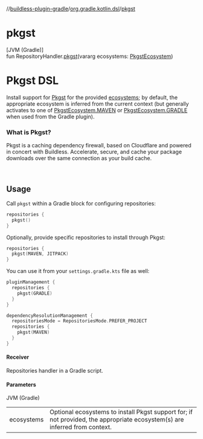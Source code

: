 //[buildless-plugin-gradle](../../index.md)/[org.gradle.kotlin.dsl](index.md)/[pkgst](pkgst.md)

# pkgst

[JVM (Gradle)]\
fun RepositoryHandler.[pkgst](pkgst.md)(vararg ecosystems: [PkgstEcosystem](-pkgst-ecosystem/index.md))

# Pkgst DSL

Install support for [Pkgst](https://docs.less.build/docs/pkgst) for the provided [ecosystems](pkgst.md); by default, the appropriate ecosystem is inferred from the current context (but generally activates to one of [PkgstEcosystem.MAVEN](-pkgst-ecosystem/-m-a-v-e-n/index.md) or [PkgstEcosystem.GRADLE](-pkgst-ecosystem/-g-r-a-d-l-e/index.md) when used from the Gradle plugin).

###  What is Pkgst?

Pkgst is a caching dependency firewall, based on Cloudflare and powered in concert with Buildless. Accelerate, secure, and cache your package downloads over the same connection as your build cache.

 

##  Usage

Call `pkgst` within a Gradle block for configuring repositories:

```kotlin
repositories {
  pkgst()
}
```

Optionally, provide specific repositories to install through Pkgst:

```kotlin
repositories {
  pkgst(MAVEN, JITPACK)
}
```

You can use it from your `settings.gradle.kts` file as well:

```kotlin
pluginManagement {
  repositories {
    pkgst(GRADLE)
  }
}

dependencyResolutionManagement {
  repositoriesMode = RepositoriesMode.PREFER_PROJECT
  repositories {
    pkgst(MAVEN)
  }
}
```

#### Receiver

Repositories handler in a Gradle script.

#### Parameters

JVM (Gradle)

| | |
|---|---|
| ecosystems | Optional ecosystems to install Pkgst support for; if not provided, the appropriate ecosystem(s) are inferred from context. |
